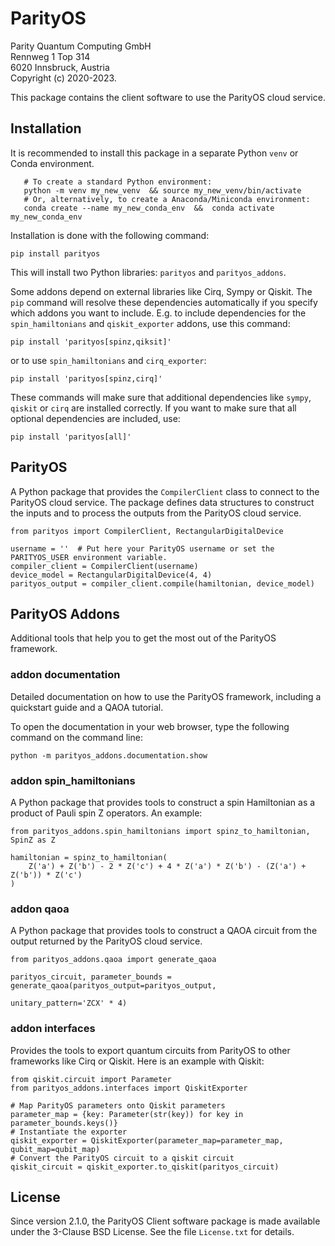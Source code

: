 # ParityOS
Parity Quantum Computing GmbH  
Rennweg 1 Top 314  
6020 Innsbruck, Austria  
Copyright (c) 2020-2023.

This package contains the client software to use the ParityOS cloud service. 

## Installation
It is recommended to install this package in a separate Python `venv` or Conda environment.
```commandline
   # To create a standard Python environment:
   python -m venv my_new_venv  && source my_new_venv/bin/activate
   # Or, alternatively, to create a Anaconda/Miniconda environment:
   conda create --name my_new_conda_env  &&  conda activate my_new_conda_env
```

Installation is done with the following command:
```commandline
pip install parityos
```
This will install two Python libraries: `parityos` and `parityos_addons`.

Some addons depend on external libraries like Cirq, Sympy or Qiskit. 
The `pip` command will resolve these dependencies automatically if you specify which addons you 
want to include. E.g. to include dependencies for the `spin_hamiltonians` and `qiskit_exporter` 
addons, use this command:
```commandline
pip install 'parityos[spinz,qiksit]' 
```
or to use `spin_hamiltonians` and `cirq_exporter`: 
```commandline
pip install 'parityos[spinz,cirq]'
```
These commands will make sure that additional dependencies like `sympy`, `qiskit` or `cirq` 
are installed correctly.
If you want to make sure that all optional dependencies are included, use:
```commandline
pip install 'parityos[all]'
```


## ParityOS
A Python package that provides the `CompilerClient` class to connect to 
the ParityOS cloud service. The package defines data structures to construct
the inputs and to process the outputs from the ParityOS cloud service.

    from parityos import CompilerClient, RectangularDigitalDevice

    username = ''  # Put here your ParityOS username or set the PARITYOS_USER environment variable.
    compiler_client = CompilerClient(username)
    device_model = RectangularDigitalDevice(4, 4)
    parityos_output = compiler_client.compile(hamiltonian, device_model)

## ParityOS Addons
Additional tools that help you to get the most out of the ParityOS framework. 

### addon documentation
Detailed documentation on how to use the ParityOS framework, including a 
quickstart guide and a QAOA tutorial.

To open the documentation in your web browser, type the following command
on the command line:

    python -m parityos_addons.documentation.show

### addon spin_hamiltonians
A Python package that provides tools to construct a spin Hamiltonian as a product
of Pauli spin Z operators. An example:

    from parityos_addons.spin_hamiltonians import spinz_to_hamiltonian, SpinZ as Z

    hamiltonian = spinz_to_hamiltonian(
        Z('a') + Z('b') - 2 * Z('c') + 4 * Z('a') * Z('b') - (Z('a') + Z('b')) * Z('c')
    ) 

### addon qaoa
A Python package that provides tools to construct a QAOA circuit from the 
output returned by the ParityOS cloud service.

    from parityos_addons.qaoa import generate_qaoa

    parityos_circuit, parameter_bounds = generate_qaoa(parityos_output=parityos_output,
                                                       unitary_pattern='ZCX' * 4)

### addon interfaces
Provides the tools to export quantum circuits from ParityOS to other 
frameworks like Cirq or Qiskit. Here is an example with Qiskit:

    from qiskit.circuit import Parameter
    from parityos_addons.interfaces import QiskitExporter

    # Map ParityOS parameters onto Qiskit parameters
    parameter_map = {key: Parameter(str(key)) for key in parameter_bounds.keys()}
    # Instantiate the exporter
    qiskit_exporter = QiskitExporter(parameter_map=parameter_map, qubit_map=qubit_map)
    # Convert the ParityOS circuit to a qiskit circuit
    qiskit_circuit = qiskit_exporter.to_qiskit(parityos_circuit)

## License
Since version 2.1.0, the ParityOS Client software package is made available 
under the 3-Clause BSD License. See the file `License.txt` for details.
 
